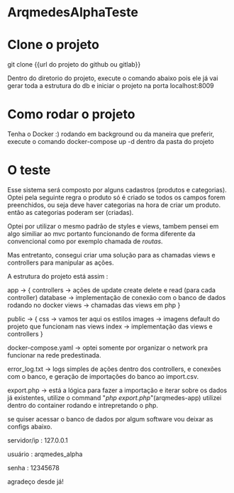 # ArqmedesAlphaTeste

# Clone o projeto

git clone {{url do projeto do github ou gitlab}}

Dentro do diretorio do projeto, execute o comando abaixo pois ele já vai gerar toda a estrutura do db e iniciar o projeto na porta localhost:8009

# Como rodar o projeto

Tenha o Docker :) rodando em background ou da maneira que preferir, execute o comando docker-compose up -d dentro da pasta do projeto

# O teste

Esse sistema será composto por alguns cadastros (produtos e categorias). Optei pela seguinte regra o produto só é criado se todos os campos forem preenchidos, ou seja deve haver categorias na hora de criar um produto. então as categorias poderam ser (criadas).

Optei por utilizar o mesmo padrão de styles e views, tambem pensei em algo similiar ao mvc portanto funcionando de forma diferente da convencional como por exemplo chamada de *routas*.

Mas entretanto, consegui criar uma solução para as chamadas views e controllers para manipular as ações.

A estrutura do projeto está assim :

app -> {
  controllers -> ações de update create delete e read (para cada controller)
  database -> implementação de conexão com o banco de dados rodando no docker
  views -> chamadas das views em php
}

public -> {
  css -> vamos ter aqui os estilos
  images -> imagens default do projeto que funcionam nas views
  index -> implementação das views e controllers
}

docker-compose.yaml -> optei somente por organizar o network pra funcionar na rede predestinada.

error_log.txt -> logs simples de ações dentro dos controllers, e conexões com o banco, e geração de importações do banco ao import.csv.

export.php -> está a lógica para fazer a importação e iterar sobre os dados já existentes, utilize o command "*php export.php*"(arqmedes-app) utilizei dentro do container rodando e intrepretando o php.

se quiser acessar o banco de dados por algum software vou deixar as configs abaixo.

servidor/ip : 127.0.0.1

usuário : arqmedes_alpha

senha : 12345678

agradeço desde já!
